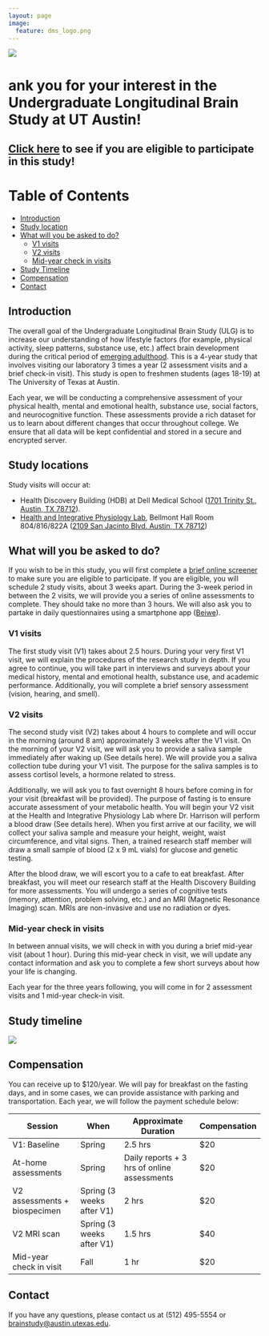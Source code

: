 ```yaml
---
layout: page
image:
  feature: dms_logo.png
---
```


![](/images/mni152.png)  

# ank you for your interest in the Undergraduate Longitudinal Brain Study at UT Austin!

## [**Click here**](https://redcap.prc.utexas.edu/redcap/surveys/?s=9EWH9CFJDH) **to see if you are eligible to participate in this study!**

# Table of Contents

  * [Introduction](#introduction)
  * [Study location](#study-location)
  * [What will you be asked to do?](#what-will-you-be-asked-to-do)
       * [V1 visits](#v1-visits)
       * [V2 visits](#v2-visits)
       * [Mid-year check in visits](#mid-year-check-in-visits)
  * [Study Timeline](#study-timeline)
  * [Compensation](#compensation)
  * [Contact](#contact)
  
## Introduction

The overall goal of the Undergraduate Longitudinal Brain Study (ULG) is to increase our understanding of how lifestyle factors (for example, physical activity, sleep patterns, substance use, etc.) affect brain development during the critical period of [emerging adulthood](http://jeffreyarnett.com/ARNETT_Emerging_Adulthood_theory.pdf). This is a 4-year study that involves visiting our laboratory 3 times a year (2 assessment visits and a brief check-in visit). This study is open to freshmen students (ages 18-19) at The University of Texas at Austin. 

Each year, we will be conducting a comprehensive assessment of your physical health, mental and emotional health, substance use, social factors, and neurocognitive function. These assessments provide a rich dataset for us to learn about different changes that occur throughout college. We ensure that all data will be kept confidential and stored in a secure and encrypted server.

## Study locations
Study visits will occur at:
- Health Discovery Building (HDB) at Dell Medical School ([1701 Trinity St., Austin, TX 78712](https://goo.gl/maps/maEBpgS8xH12)).
- [Health and Integrative Physiology Lab](https://sites.edb.utexas.edu/hipl/contact/), Bellmont Hall Room 804/816/822A ([2109 San Jacinto Blvd. Austin, TX 78712](https://goo.gl/maps/kaHbZX8aHm22))

## What will you be asked to do?

If you wish to be in this study, you will first complete a [brief online screener](https://redcap.prc.utexas.edu/redcap/surveys/?s=9EWH9CFJDH) to make sure you are eligible to participate. If you are eligible, you will schedule 2 study visits, about 3 weeks apart. During the 3-week period in between the 2 visits, we will provide you a series of online assessments to complete. They should take no more than 3 hours. We will also ask you to partake in daily questionnaires using a smartphone app ([Beiwe](https://www.hsph.harvard.edu/onnela-lab/beiwe-research-platform/)).

### V1 visits
The first study visit (V1) takes about 2.5 hours. During your very first V1 visit, we will explain the procedures of the research study in depth. If you agree to continue, you will take part in interviews and surveys about your medical history, mental and emotional health, substance use, and academic performance. Additionally, you will complete a brief sensory assessment (vision, hearing, and smell).

### V2 visits
The second study visit (V2) takes about 4 hours to complete and will occur in the morning (around 8 am) approximately 3 weeks after the V1 visit. On the morning of your V2 visit, we will ask you to provide a saliva sample immediately after waking up (See details here). We will provide you a saliva collection tube during your V1 visit. The purpose for the saliva samples is to assess cortisol levels, a hormone related to stress. 

Additionally, we will ask you to fast overnight 8 hours before coming in for your visit (breakfast will be provided). The purpose of fasting is to ensure accurate assessment of your metabolic health. You will begin your V2 visit at the Health and Integrative Physiology Lab where Dr. Harrison will perform a blood draw (See details here). When you first arrive at our facility, we will collect your saliva sample and measure your height, weight, waist circumference, and vital signs. Then, a trained research staff member will draw a small sample of blood (2 x 9 mL vials) for glucose and genetic testing. 

After the blood draw, we will escort you to a cafe to eat breakfast. After breakfast, you will meet our research staff at the Health Discovery Building for more assessments. You will undergo a series of cognitive tests (memory, attention, problem solving, etc.) and an MRI (Magnetic Resonance Imaging) scan. MRIs are non-invasive and use no radiation or dyes. 


### Mid-year check in visits
In between annual visits, we will check in with you during a brief mid-year visit (about 1 hour). During this mid-year check in visit, we will update any contact information and ask you to complete a few short surveys about how your life is changing. 

Each year for the three years following, you will come in for 2 assessment visits and 1 mid-year check-in visit.

## Study timeline
![](/images/CNL-ULG_Study-Timeline.png)  


## Compensation

You can receive up to $120/year. We will pay for breakfast on the fasting days, and in some cases, we can provide assistance with parking and transportation. Each year, we will follow the payment schedule below:

| Session                        | When                      | Approximate Duration                        | Compensation |
|--------------------------------|---------------------------|---------------------------------------------|--------------|
| V1: Baseline                 | Spring                    | 2.5 hrs                                     | $20          |
| At-home assessments            | Spring                    | Daily reports + 3 hrs of online assessments | $20          |
| V2 assessments + biospecimen | Spring (3 weeks after V1) | 2 hrs                                       | $20          |
| V2 MRI scan                  | Spring (3 weeks after V1) | 1.5 hrs                                     | $40          |
| Mid-year check in visit        | Fall                      | 1 hr                                        | $20          |


## Contact
If you have any questions, please contact us at (512) 495-5554 or <brainstudy@austin.utexas.edu>.
